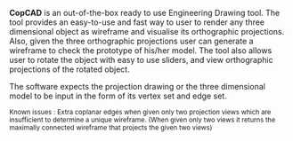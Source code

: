 <b>CopCAD</b> is an out-of-the-box ready to use Engineering Drawing tool. The tool provides an easy-to-use and fast way to user to render any three dimensional object as wireframe and visualise its orthographic projections.
Also, given the three orthographic projections user can generate a wireframe to check the prototype of his/her model.
The tool also allows user to rotate the object with easy to use sliders, and view orthographic projections of the rotated object.<br>

The software expects the projection drawing or the three dimensional model to be input in the form of its vertex set and edge set.<br>

<small>Known issues : Extra coplanar edges when given only two projection views which are insufficient to determine a unique wireframe.
(When given only two views it returns the maximally connected wireframe that projects the given two views)</small><br>
